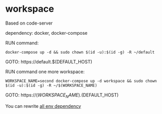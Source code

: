 # workspace
Based on code-server

dependency: docker, docker-compose

RUN command: 

```
docker-compose up -d && sudo chown $(id -u):$(id -g) -R ~/default
```

GOTO: https://default.$(DEFAULT_HOST)

RUN command one more workspace: 

```
WORKSPACE_NAME=second docker-compose up -d workspace && sudo chown $(id -u):$(id -g) -R ~/$(WORKSPACE_NAME)
```

GOTO: https://$(WORKSPACE_NAME).$(DEFAULT_HOST)

You can rewrite [all env dependency](https://github.com/KhalitovAdel/workspace/blob/master/.env)
